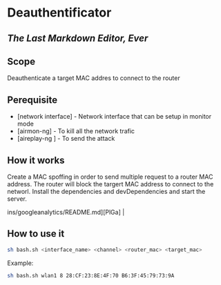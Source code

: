 # Deauthentificator
## _The Last Markdown Editor, Ever_
## Scope
Deauthenticate a target MAC addres to connect to the router
## Perequisite
- [network interface] - Network interface that can be setup in monitor mode
- [airmon-ng] - To kill all the network trafic 
- [aireplay-ng ] - To send the attack


## How it works
Create a MAC spoffing in order to send multiple request to a router MAC address. The router will block the targert MAC address to connect to the networl.
Install the dependencies and devDependencies and start the server.

ins/googleanalytics/README.md][PlGa] |

## How to use it
```sh
sh bash.sh <interface_name> <channel> <router_mac> <target_mac>
```

Example:
```sh
sh bash.sh wlan1 8 28:CF:23:8E:4F:70 B6:3F:45:79:73:9A
```
